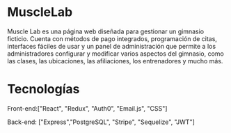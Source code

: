 # MuscleLab
Muscle Lab es una página web diseñada para gestionar un gimnasio ficticio. Cuenta con métodos de pago integrados, programación de citas, interfaces fáciles de usar y un panel de administración que permite a los administradores configurar y modificar varios aspectos del gimnasio, como las clases, las ubicaciones, las afiliaciones, los entrenadores y mucho más.
# Tecnologías

Front-end:["React", "Redux", "Auth0", "Email.js", "CSS"]

Back-end: ["Express","PostgreSQL", "Stripe", "Sequelize", "JWT"]
